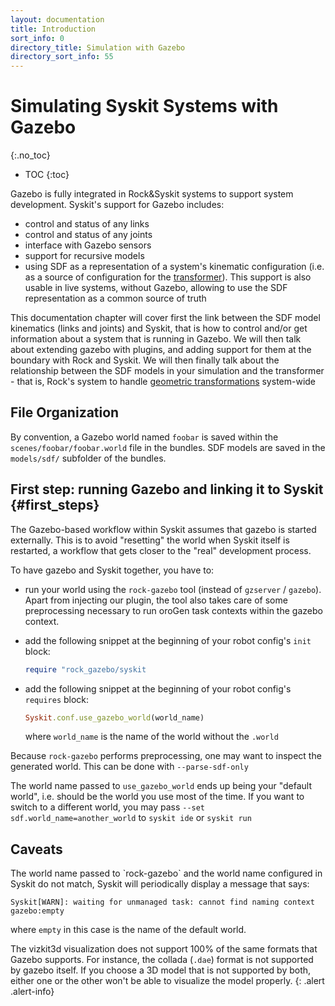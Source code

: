 ```yaml
---
layout: documentation
title: Introduction
sort_info: 0
directory_title: Simulation with Gazebo
directory_sort_info: 55
---
```


# Simulating Syskit Systems with Gazebo
{:.no_toc}

- TOC
{:toc}

Gazebo is fully integrated in Rock&Syskit systems to support system development.
Syskit's support for Gazebo includes:

- control and status of any links
- control and status of any joints
- interface with Gazebo sensors
- support for recursive models
- using SDF as a representation of a system's kinematic configuration (i.e. as a
  source of configuration for the
  [transformer](../component_networks/geometric_transformations.html)). This
  support is also usable in live systems, without Gazebo, allowing to use the SDF
  representation as a common source of truth

This documentation chapter will cover first the link between the SDF model
kinematics (links and joints) and Syskit, that is how to control and/or get
information about a system that is running in Gazebo. We will then talk about
extending gazebo with plugins, and adding support for them at the boundary with Rock
and Syskit. We will then finally talk about the relationship between the SDF models
in your simulation and the transformer - that is, Rock's system to handle
[geometric transformations](../component_networks/geometric_transformations.html) system-wide

## File Organization

By convention, a Gazebo world named `foobar` is saved within the
`scenes/foobar/foobar.world` file in the bundles. SDF models are saved in the
`models/sdf/` subfolder of the bundles.

## First step: running Gazebo and linking it to Syskit {#first_steps}

The Gazebo-based workflow within Syskit assumes that gazebo is started externally.
This is to avoid "resetting" the world when Syskit itself is restarted, a workflow
that gets closer to the "real" development process.

To have gazebo and Syskit together, you have to:

- run your world using the `rock-gazebo` tool (instead of `gzserver` /
  `gazebo`). Apart from injecting our plugin, the tool also takes care of some
  preprocessing necessary to run oroGen task contexts within the gazebo context.
- add the following snippet at the beginning of your robot config's `init` block:

  ~~~ ruby
  require "rock_gazebo/syskit
  ~~~

- add the following snippet at the beginning of your robot config's `requires` block:

  ~~~ ruby
  Syskit.conf.use_gazebo_world(world_name)
  ~~~

  where `world_name` is the name of the world without the `.world`

Because `rock-gazebo` performs preprocessing, one may want to inspect the generated
world. This can be done with `--parse-sdf-only`

The world name passed to `use_gazebo_world` ends up being your "default world", i.e.
should be the world you use most of the time. If you want to switch to a different
world, you may pass `--set sdf.world_name=another_world` to `syskit ide` or `syskit run`

## Caveats

<div class="alert alert-info">
The world name passed to `rock-gazebo` and the world name configured in Syskit do not
match, Syskit will periodically display a message that says:

```
Syskit[WARN]: waiting for unmanaged task: cannot find naming context gazebo:empty
```

where `empty` in this case is the name of the default world.
</div>

The vizkit3d visualization does not support 100% of the same formats that Gazebo
supports. For instance, the collada (`.dae`) format is not supported by gazebo itself.
If you choose a 3D model that is not supported by both, either one or the other won't
be able to visualize the model properly.
{: .alert .alert-info}
